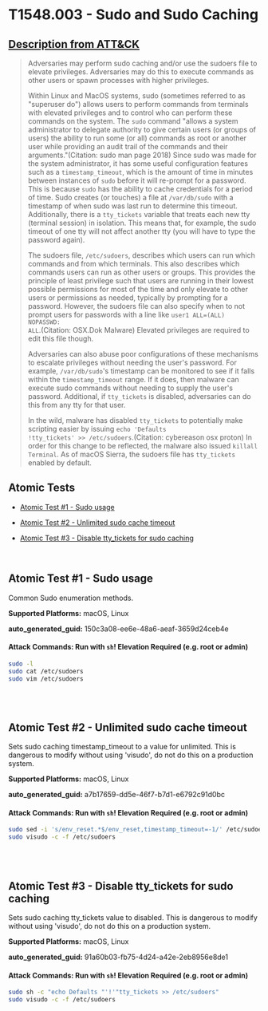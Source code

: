 # T1548.003 - Sudo and Sudo Caching
## [Description from ATT&CK](https://attack.mitre.org/techniques/T1548/003)
<blockquote>Adversaries may perform sudo caching and/or use the sudoers file to elevate privileges. Adversaries may do this to execute commands as other users or spawn processes with higher privileges.

Within Linux and MacOS systems, sudo (sometimes referred to as "superuser do") allows users to perform commands from terminals with elevated privileges and to control who can perform these commands on the system. The <code>sudo</code> command "allows a system administrator to delegate authority to give certain users (or groups of users) the ability to run some (or all) commands as root or another user while providing an audit trail of the commands and their arguments."(Citation: sudo man page 2018) Since sudo was made for the system administrator, it has some useful configuration features such as a <code>timestamp_timeout</code>, which is the amount of time in minutes between instances of <code>sudo</code> before it will re-prompt for a password. This is because <code>sudo</code> has the ability to cache credentials for a period of time. Sudo creates (or touches) a file at <code>/var/db/sudo</code> with a timestamp of when sudo was last run to determine this timeout. Additionally, there is a <code>tty_tickets</code> variable that treats each new tty (terminal session) in isolation. This means that, for example, the sudo timeout of one tty will not affect another tty (you will have to type the password again).

The sudoers file, <code>/etc/sudoers</code>, describes which users can run which commands and from which terminals. This also describes which commands users can run as other users or groups. This provides the principle of least privilege such that users are running in their lowest possible permissions for most of the time and only elevate to other users or permissions as needed, typically by prompting for a password. However, the sudoers file can also specify when to not prompt users for passwords with a line like <code>user1 ALL=(ALL) NOPASSWD: ALL</code>.(Citation: OSX.Dok Malware) Elevated privileges are required to edit this file though.

Adversaries can also abuse poor configurations of these mechanisms to escalate privileges without needing the user's password. For example, <code>/var/db/sudo</code>'s timestamp can be monitored to see if it falls within the <code>timestamp_timeout</code> range. If it does, then malware can execute sudo commands without needing to supply the user's password. Additional, if <code>tty_tickets</code> is disabled, adversaries can do this from any tty for that user.

In the wild, malware has disabled <code>tty_tickets</code> to potentially make scripting easier by issuing <code>echo \'Defaults !tty_tickets\' >> /etc/sudoers</code>.(Citation: cybereason osx proton) In order for this change to be reflected, the malware also issued <code>killall Terminal</code>. As of macOS Sierra, the sudoers file has <code>tty_tickets</code> enabled by default.</blockquote>

## Atomic Tests

- [Atomic Test #1 - Sudo usage](#atomic-test-1---sudo-usage)

- [Atomic Test #2 - Unlimited sudo cache timeout](#atomic-test-2---unlimited-sudo-cache-timeout)

- [Atomic Test #3 - Disable tty_tickets for sudo caching](#atomic-test-3---disable-tty_tickets-for-sudo-caching)


<br/>

## Atomic Test #1 - Sudo usage
Common Sudo enumeration methods.

**Supported Platforms:** macOS, Linux


**auto_generated_guid:** 150c3a08-ee6e-48a6-aeaf-3659d24ceb4e






#### Attack Commands: Run with `sh`!  Elevation Required (e.g. root or admin) 


```sh
sudo -l      
sudo cat /etc/sudoers
sudo vim /etc/sudoers
```






<br/>
<br/>

## Atomic Test #2 - Unlimited sudo cache timeout
Sets sudo caching timestamp_timeout to a value for unlimited. This is dangerous to modify without using 'visudo', do not do this on a production system.

**Supported Platforms:** macOS, Linux


**auto_generated_guid:** a7b17659-dd5e-46f7-b7d1-e6792c91d0bc






#### Attack Commands: Run with `sh`!  Elevation Required (e.g. root or admin) 


```sh
sudo sed -i 's/env_reset.*$/env_reset,timestamp_timeout=-1/' /etc/sudoers
sudo visudo -c -f /etc/sudoers
```






<br/>
<br/>

## Atomic Test #3 - Disable tty_tickets for sudo caching
Sets sudo caching tty_tickets value to disabled. This is dangerous to modify without using 'visudo', do not do this on a production system.

**Supported Platforms:** macOS, Linux


**auto_generated_guid:** 91a60b03-fb75-4d24-a42e-2eb8956e8de1






#### Attack Commands: Run with `sh`!  Elevation Required (e.g. root or admin) 


```sh
sudo sh -c "echo Defaults "'!'"tty_tickets >> /etc/sudoers"
sudo visudo -c -f /etc/sudoers
```






<br/>
